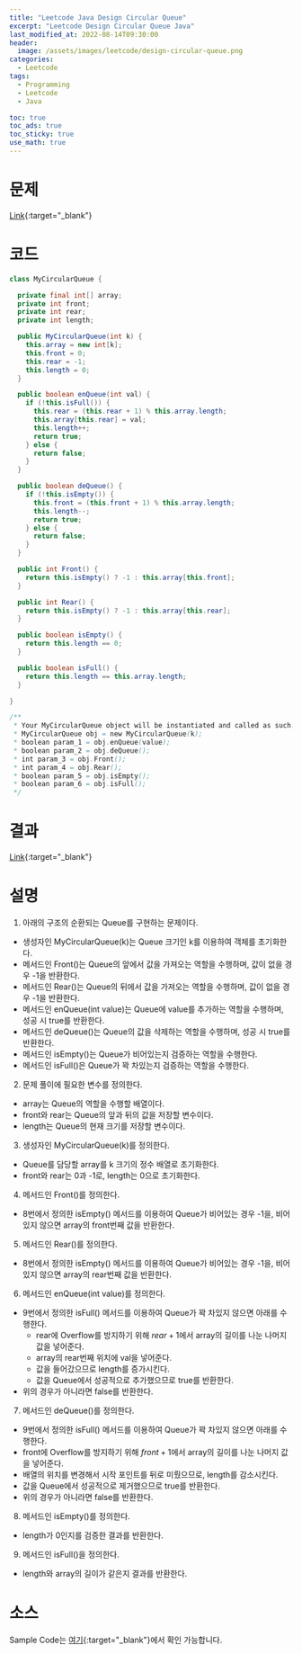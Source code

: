 ```yaml
---
title: "Leetcode Java Design Circular Queue"
excerpt: "Leetcode Design Circular Queue Java"
last_modified_at: 2022-08-14T09:30:00
header:
  image: /assets/images/leetcode/design-circular-queue.png
categories:
  - Leetcode
tags:
  - Programming
  - Leetcode
  - Java

toc: true
toc_ads: true
toc_sticky: true
use_math: true
---
```

# 문제
[Link](https://leetcode.com/problems/design-circular-queue/){:target="_blank"}

# 코드
```java
class MyCircularQueue {

  private final int[] array;
  private int front;
  private int rear;
  private int length;

  public MyCircularQueue(int k) {
    this.array = new int[k];
    this.front = 0;
    this.rear = -1;
    this.length = 0;
  }

  public boolean enQueue(int val) {
    if (!this.isFull()) {
      this.rear = (this.rear + 1) % this.array.length;
      this.array[this.rear] = val;
      this.length++;
      return true;
    } else {
      return false;
    }
  }

  public boolean deQueue() {
    if (!this.isEmpty()) {
      this.front = (this.front + 1) % this.array.length;
      this.length--;
      return true;
    } else {
      return false;
    }
  }

  public int Front() {
    return this.isEmpty() ? -1 : this.array[this.front];
  }

  public int Rear() {
    return this.isEmpty() ? -1 : this.array[this.rear];
  }

  public boolean isEmpty() {
    return this.length == 0;
  }

  public boolean isFull() {
    return this.length == this.array.length;
  }

}

/**
 * Your MyCircularQueue object will be instantiated and called as such:
 * MyCircularQueue obj = new MyCircularQueue(k);
 * boolean param_1 = obj.enQueue(value);
 * boolean param_2 = obj.deQueue();
 * int param_3 = obj.Front();
 * int param_4 = obj.Rear();
 * boolean param_5 = obj.isEmpty();
 * boolean param_6 = obj.isFull();
 */
```

# 결과
[Link](https://leetcode.com/submissions/detail/772999229/){:target="_blank"}

# 설명
1. 아래의 구조의 순환되는 Queue를 구현하는 문제이다.
- 생성자인 MyCircularQueue(k)는 Queue 크기인 k를 이용하여 객체를 초기화한다.
- 메서드인 Front()는 Queue의 앞에서 값을 가져오는 역할을 수행하며, 값이 없을 경우 -1을 반환한다.
- 메서드인 Rear()는 Queue의 뒤에서 값을 가져오는 역할을 수행하며, 값이 없을 경우 -1을 반환한다.
- 메서드인 enQueue(int value)는 Queue에 value를 추가하는 역할을 수행하며, 성공 시 true를 반환한다.
- 메서드인 deQueue()는 Queue의 값을 삭제하는 역할을 수행하며, 성공 시 true를 반환한다.
- 메서드인 isEmpty()는 Queue가 비어있는지 검증하는 역할을 수행한다.
- 메서드인 isFull()은 Queue가 꽉 차있는지 검증하는 역할을 수행한다.

2. 문제 풀이에 필요한 변수를 정의한다.
- array는 Queue의 역할을 수행할 배열이다.
- front와 rear는 Queue의 앞과 뒤의 값을 저장할 변수이다.
- length는 Queue의 현재 크기를 저장할 변수이다.

3. 생성자인 MyCircularQueue(k)를 정의한다.
- Queue를 담당할 array를 k 크기의 정수 배열로 초기화한다.
- front와 rear는 0과 -1로, length는 0으로 초기화한다.

4. 메서드인 Front()를 정의한다.
- 8번에서 정의한 isEmpty() 메서드를 이용하여 Queue가 비어있는 경우 -1을, 비어있지 않으면 array의 front번째 값을 반환한다.

5. 메서드인 Rear()를 정의한다.
- 8번에서 정의한 isEmpty() 메서드를 이용하여 Queue가 비어있는 경우 -1을, 비어있지 않으면 array의 rear번째 값을 반환한다.

6. 메서드인 enQueue(int value)를 정의한다.
- 9번에서 정의한 isFull() 메서드를 이용하여 Queue가 꽉 차있지 않으면 아래를 수행한다.
  - rear에 Overflow를 방지하기 위해 $rear + 1$에서 array의 길이를 나눈 나머지 값을 넣어준다.
  - array의 rear번째 위치에 val을 넣어준다.
  - 값을 들어갔으므로 length를 증가시킨다.
  - 값을 Queue에서 성공적으로 추가했으므로 true를 반환한다.
- 위의 경우가 아니라면 false를 반환한다.

7. 메서드인 deQueue()를 정의한다.
- 9번에서 정의한 isFull() 메서드를 이용하여 Queue가 꽉 차있지 않으면 아래를 수행한다.
 - front에 Overflow를 방지하기 위해 $front + 1$에서 array의 길이를 나눈 나머지 값을 넣어준다.
 - 배열의 위치를 변경해서 시작 포인트를 뒤로 미뤘으므로, length를 감소시킨다.
 - 값을 Queue에서 성공적으로 제거했으므로 true를 반환한다.
- 위의 경우가 아니라면 false를 반환한다.

8. 메서드인 isEmpty()를 정의한다.
- length가 0인지를 검증한 결과를 반환한다.

9. 메서드인 isFull()을 정의한다.
- length와 array의 길이가 같은지 결과를 반환한다.

# 소스
Sample Code는 [여기](https://github.com/GracefulSoul/leetcode/blob/master/src/main/java/gracefulsoul/problems/DesignCircularQueue.java){:target="_blank"}에서 확인 가능합니다.
